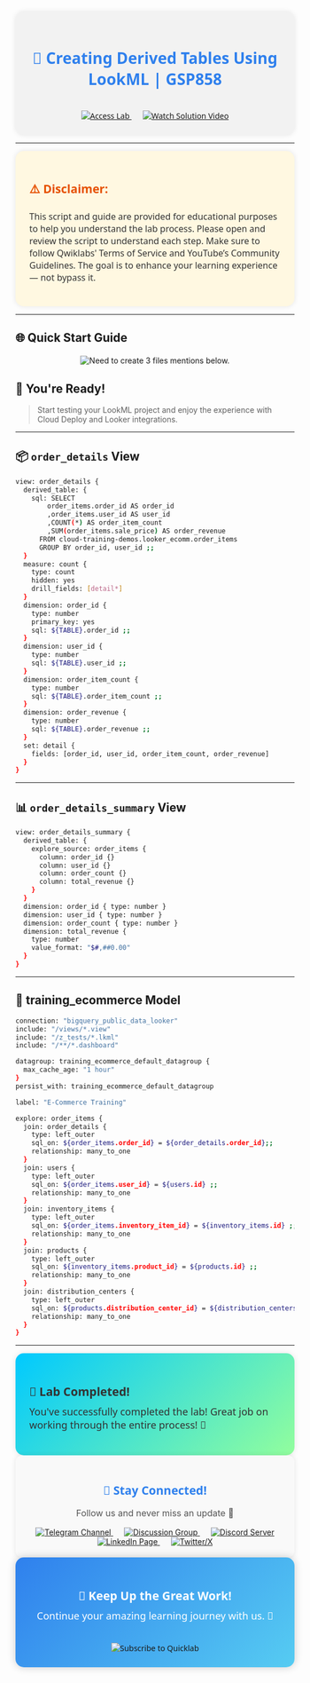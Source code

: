 
<div align="center" style="padding: 25px; background: #f2f2f2; border-radius: 15px; font-family: 'Segoe UI', Tahoma, Geneva, Verdana, sans-serif; box-shadow: 0px 0px 10px rgba(0,0,0,0.1);">
<h1 style="color: #2F80ED;">🚀 Creating Derived Tables Using LookML | GSP858</h1>
<br/>
<a href="https://www.cloudskillsboost.google/focuses/18475?parent=catalog" target="_blank" style="margin: 10px;">
  <img src="https://img.shields.io/badge/Access_Lab-4285F4?style=for-the-badge&logo=googlecloud&logoColor=white" alt="Access Lab">
</a>
<a href="https://youtu.be/Yj8FoLUcIwk" target="_blank" style="margin: 10px;">
  <img src="https://img.shields.io/badge/Watch_Solution_Video-FF0000?style=for-the-badge&logo=youtube&logoColor=white" alt="Watch Solution Video">
</a>
</div>

---

<div style="padding: 25px; background: #fff8e1; border-radius: 15px; font-family: 'Segoe UI', Tahoma, Geneva, Verdana, sans-serif; color: #333; box-shadow: 0px 0px 10px rgba(0,0,0,0.1);">
<h2 style="color: #E65100;">⚠️ Disclaimer:</h2>
<p style="font-size: 16px;">
This script and guide are provided for educational purposes to help you understand the lab process.  
Please open and review the script to understand each step.  
Make sure to follow Qwiklabs' Terms of Service and YouTube’s Community Guidelines.  
The goal is to enhance your learning experience — not bypass it.
</p>
</div>

---

## 🌐 Quick Start Guide

<div align="center" style="margin-top: 20px;">
  <img src="https://img.shields.io/badge/Need to create 3 files mentions below-4285F4?style=for-the-badge&logo=googlecloud&logoColor=white" alt="Need to create 3 files mentions below.">
</a>
</div>

## 🎯 You're Ready!

> Start testing your LookML project and enjoy the experience with Cloud Deploy and Looker integrations.



---

## 📦 `order_details` View

```bash
view: order_details {
  derived_table: {
    sql: SELECT
        order_items.order_id AS order_id
        ,order_items.user_id AS user_id
        ,COUNT(*) AS order_item_count
        ,SUM(order_items.sale_price) AS order_revenue
      FROM cloud-training-demos.looker_ecomm.order_items
      GROUP BY order_id, user_id ;;
  }
  measure: count {
    type: count
    hidden: yes
    drill_fields: [detail*]
  }
  dimension: order_id {
    type: number
    primary_key: yes
    sql: ${TABLE}.order_id ;;
  }
  dimension: user_id {
    type: number
    sql: ${TABLE}.user_id ;;
  }
  dimension: order_item_count {
    type: number
    sql: ${TABLE}.order_item_count ;;
  }
  dimension: order_revenue {
    type: number
    sql: ${TABLE}.order_revenue ;;
  }
  set: detail {
    fields: [order_id, user_id, order_item_count, order_revenue]
  }
}
```

---

## 📊 `order_details_summary` View

```bash
view: order_details_summary {
  derived_table: {
    explore_source: order_items {
      column: order_id {}
      column: user_id {}
      column: order_count {}
      column: total_revenue {}
    }
  }
  dimension: order_id { type: number }
  dimension: user_id { type: number }
  dimension: order_count { type: number }
  dimension: total_revenue {
    type: number
    value_format: "$#,##0.00"
  }
}
```

---

## 🧾 training_ecommerce Model

```bash
connection: "bigquery_public_data_looker"
include: "/views/*.view"
include: "/z_tests/*.lkml"
include: "/**/*.dashboard"

datagroup: training_ecommerce_default_datagroup {
  max_cache_age: "1 hour"
}
persist_with: training_ecommerce_default_datagroup

label: "E-Commerce Training"

explore: order_items {
  join: order_details {
    type: left_outer
    sql_on: ${order_items.order_id} = ${order_details.order_id};;
    relationship: many_to_one
  }
  join: users {
    type: left_outer
    sql_on: ${order_items.user_id} = ${users.id} ;;
    relationship: many_to_one
  }
  join: inventory_items {
    type: left_outer
    sql_on: ${order_items.inventory_item_id} = ${inventory_items.id} ;;
    relationship: many_to_one
  }
  join: products {
    type: left_outer
    sql_on: ${inventory_items.product_id} = ${products.id} ;;
    relationship: many_to_one
  }
  join: distribution_centers {
    type: left_outer
    sql_on: ${products.distribution_center_id} = ${distribution_centers.id} ;;
    relationship: many_to_one
  }
}
```

---


<div align="left" style="padding: 25px; background: linear-gradient(135deg, #00C9FF, #92FE9D); border-radius: 15px; color: #333; font-family: 'Segoe UI', Tahoma, Geneva, Verdana, sans-serif; box-shadow: 0px 0px 12px rgba(0,0,0,0.1);">

<h2 style="margin-bottom: 10px;">🎉 Lab Completed!</h2>

<p style="font-size: 18px; margin-top: 0px;">You've successfully completed the lab! Great job on working through the entire process! 🚀</p>

</div>


<div align="center" style="padding: 20px; background-color: #f9f9f9; border-radius: 12px; box-shadow: 0px 0px 10px rgba(0,0,0,0.1);">

<h2 style="color: #2F80ED; font-family: 'Segoe UI', Tahoma, Geneva, Verdana, sans-serif;">🌟 Stay Connected!</h2>

<p style="font-size: 16px; color: #555;">Follow us and never miss an update 🚀</p>

<a href="https://t.me/quiccklab" target="_blank" style="margin: 10px;">
  <img src="https://img.shields.io/badge/Join_Telegram-229ED9?style=for-the-badge&logo=telegram&logoColor=white" alt="Telegram Channel">
</a>

<a href="https://t.me/Quicklabchat" target="_blank" style="margin: 10px;">
  <img src="https://img.shields.io/badge/Discussion_Group-229ED9?style=for-the-badge&logo=telegram&logoColor=white" alt="Discussion Group">
</a>

<a href="https://discord.gg/7fAVf4USZn" target="_blank" style="margin: 10px;">
  <img src="https://img.shields.io/badge/Join_Discord-5865F2?style=for-the-badge&logo=discord&logoColor=white" alt="Discord Server">
</a>

<a href="https://www.linkedin.com/company/quicklab-linkedin/" target="_blank" style="margin: 10px;">
  <img src="https://img.shields.io/badge/Follow_on_LinkedIn-0077B5?style=for-the-badge&logo=linkedin&logoColor=white" alt="LinkedIn Page">
</a>

<a href="https://x.com/quicklab7" target="_blank" style="margin: 10px;">
  <img src="https://img.shields.io/badge/Follow_on_X-000000?style=for-the-badge&logo=x&logoColor=white" alt="Twitter/X">
</a>

</div>


<div align="center" style="padding: 25px; background: linear-gradient(135deg, #2F80ED, #56CCF2); border-radius: 15px; color: white; font-family: 'Segoe UI', Tahoma, Geneva, Verdana, sans-serif; box-shadow: 0px 0px 15px rgba(0,0,0,0.2);">

<h2 style="margin-bottom: 10px;">🚀 Keep Up the Great Work!</h2>

<p style="font-size: 18px; margin-top: 0px;">Continue your amazing learning journey with us. 🌟</p>

<br/>

<a href="https://www.youtube.com/@quick_lab" target="_blank" style="text-decoration: none;">
  <img src="https://img.shields.io/badge/Subscribe-QUICKLAB☁️-FF0000?style=for-the-badge&logo=youtube&logoColor=white" alt="Subscribe to Quicklab">
</a>

</div>

